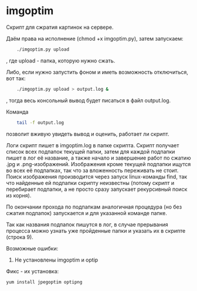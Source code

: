 # imgoptim
Скрипт для сжратия картинок на сервере.

Даём права на исполнение (chmod +x imgoptim.py), затем запускаем:
```bash
    ./imgoptim.py upload
```
, где upload - папка, которую нужно сжать.

Либо, если нужно запустить фоном и иметь возможность отключиться, вот так:
```bash
    ./imgoptim.py upload > output.log &
```
, тогда весь консольный вывод будет писаться в файл output.log.

Команда
```bash
    tail -f output.log
```
позволит вживую увидеть вывод и оценить, работает ли скрипт.

Логи скрипт пишет в imgoptim.log в папке скрипта. 
Скрипт получает список всех подпапок текущей папки, затем для каждой подпапки пишет в лог её название, а также начало и завершение работ по сжатию .jpg и .png-изображений. Изображения кроме текущей подпапки ищутся во всех её подпапках, так что за вложенность переживать не стоит. Поиск изображения производится через запуск linux-команды find, так что найденные ей подпапки скрипту неизвестны (потому скрипт и перебирает подпапки, а не просто сразу запускает рекурсивный поиск из корня).

По окончании прохода по подпапкам аналогичная процедура (но без сжатия подпапок) запускается и для указанной команде папке.

Так как названия подпапок пишутся в лог, в случае прерывания процесса можно узнать уже пройденные папки и указать их в скрипте (строка 9).

Возможные ошибки:

1. Не установлены imgoptim и optip

Фикс - их установка:
```bash
yum install jpegoptim optipng
```

